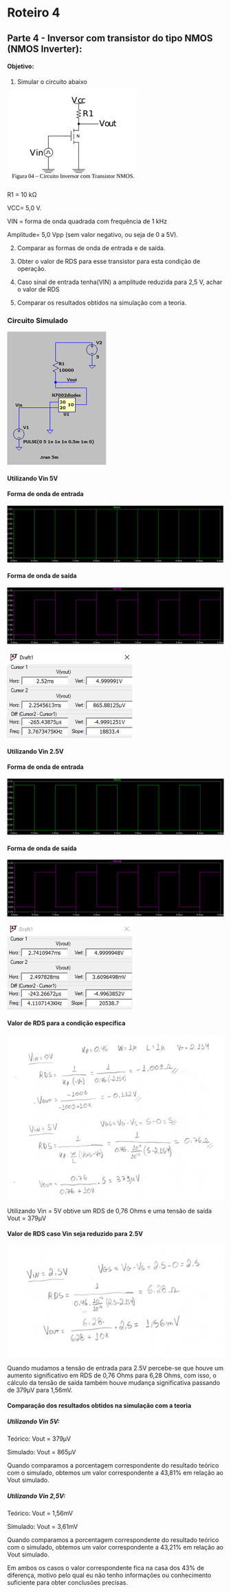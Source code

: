 # Roteiro 4

## Parte 4 - Inversor com transistor do tipo NMOS (NMOS Inverter):

#### Objetivo:

1. Simular o circuito abaixo

![nome](/relatorio_eletronica_1/figura04.png)

 R1 = 10 kΩ

 VCC= 5,0 V.

 VIN = forma de onda quadrada com frequência de 1 kHz

 Amplitude= 5,0 Vpp (sem valor negativo, ou seja de 0 a 5V).

2. Comparar as formas de onda de entrada e de saída.

3. Obter o valor de RDS para esse transistor para esta condição de operação.

4. Caso sinal de entrada tenha(VIN) a amplitude reduzida para 2,5 V, achar o valor de RDS

5. Comparar os resultados obtidos na simulação com a teoria.

### Circuito Simulado

![nome](/relatorio_eletronica_1/circsim1.png)

#### Utilizando Vin 5V

#### Forma de onda de entrada

![nome](/relatorio_eletronica_1/vinvin1.png)


#### Forma de onda de saída

![nome](/relatorio_eletronica_1/voutout1.png)

![nome](/relatorio_eletronica_1/draft.png)


#### Utilizando Vin 2.5V

#### Forma de onda de entrada

![nome](/relatorio_eletronica_1/vin255.png)


#### Forma de onda de saída

![nome](/relatorio_eletronica_1/vo255.png)

![nome](/relatorio_eletronica_1/vo25.png)

#### Valor de RDS para a condição específica

![nome](/relatorio_eletronica_1/vin05.png)

Utilizando Vin = 5V obtive um RDS de 0,76 Ohms e uma tensão de saída Vout = 379µV

#### Valor de RDS caso Vin seja reduzido para 2.5V


![nome](/relatorio_eletronica_1/vin25.png)

Quando mudamos a tensão de entrada para 2.5V percebe-se que houve um aumento significativo em RDS de 0,76 Ohms para 6,28 Ohms, com isso, o cálculo da tensão de saída também houve mudança significativa passando de 379µV para 1,56mV.

#### Comparação dos resultados obtidos na simulação com a teoria

##### Utilizando Vin 5V:

Teórico: Vout = 379µV

Simulado: Vout = 865µV

Quando comparamos a porcentagem correspondente do resultado teórico com o simulado, obtemos um valor correspondente a 43,81% em relação ao Vout simulado.

##### Utilizando Vin 2,5V:

Teórico: Vout = 1,56mV

Simulado: Vout = 3,61mV

Quando comparamos a porcentagem correspondente do resultado teórico com o simulado, obtemos um valor correspondente a 43,21% em relação ao Vout simulado.

Em ambos os casos o valor correspondente fica na casa dos 43% de diferença, motivo pelo qual eu não tenho informações ou conhecimento suficiente para obter conclusões precisas.
